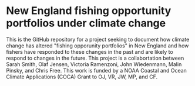 # New England fishing opportunity portfolios under climate change

This is the GitHub repository for a project seeking to document how climate change has altered "fishing opporunity portfolios" in New England and how fishers have responded to these changes in the past and are likely to respond to changes in the future. This project is a collabortation between Sarah Smith, Olaf Jensen, Victoria Ramenzoni, John Wiedenmann, Malin Pinsky, and Chris Free. This work is funded by a NOAA Coastal and Ocean Climate Applications (COCA) Grant to OJ, VR, JW, MP, and CF.
